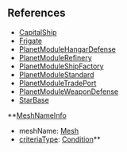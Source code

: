 ## References
  * [CapitalShip](CapitalShip.md)
  * [Frigate](Frigate.md)
  * [PlanetModuleHangarDefense](PlanetModuleHangarDefense.md)
  * [PlanetModuleRefinery](PlanetModuleRefinery.md)
  * [PlanetModuleShipFactory](PlanetModuleShipFactory.md)
  * [PlanetModuleStandard](PlanetModuleStandard.md)
  * [PlanetModuleTradePort](PlanetModuleTradePort.md)
  * [PlanetModuleWeaponDefense](PlanetModuleWeaponDefense.md)
  * [StarBase](StarBase.md)

**[MeshNameInfo](MeshNameInfo.md)
  * meshName: [Mesh](Mesh.md)
  * [criteriaType](criteriaType.md): [Condition](Condition.md)**
